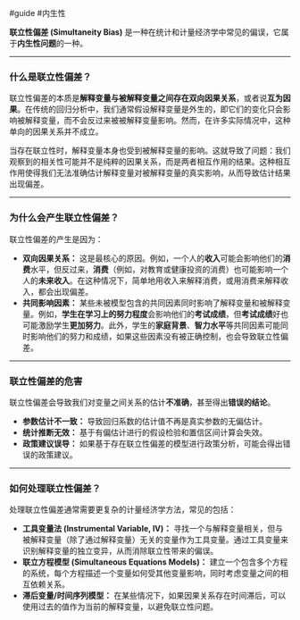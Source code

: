 #guide #内生性 

**联立性偏差 (Simultaneity Bias)** 是一种在统计和计量经济学中常见的偏误，它属于**内生性问题**的一种。

---

### 什么是联立性偏差？

联立性偏差的本质是**解释变量与被解释变量之间存在双向因果关系**，或者说**互为因果**。在传统的回归分析中，我们通常假设解释变量是外生的，即它们的变化只会影响被解释变量，而不会反过来被被解释变量影响。然而，在许多实际情况中，这种单向的因果关系并不成立。

当存在联立性时，解释变量本身也受到被解释变量的影响。这就导致了问题：我们观察到的相关性可能并不是纯粹的因果关系，而是两者相互作用的结果。这种相互作用使得我们无法准确估计解释变量对被解释变量的真实影响，从而导致估计结果出现偏差。

---

### 为什么会产生联立性偏差？

联立性偏差的产生是因为：

- **双向因果关系：** 这是最核心的原因。例如，一个人的**收入**可能会影响他们的**消费**水平，但反过来，**消费**（例如，对教育或健康投资的消费）也可能影响一个人的**未来收入**。在这种情况下，简单地用收入来解释消费，或用消费来解释收入，都会出现偏差。
- **共同影响因素：** 某些未被模型包含的共同因素同时影响了解释变量和被解释变量。例如，**学生在学习上的努力程度**会影响他们的**考试成绩**，但**考试成绩**好也可能激励学生**更加努力**。此外，学生的**家庭背景**、**智力水平**等共同因素可能同时影响他们的努力和成绩，如果这些因素没有被正确控制，也会导致联立性偏差。

---

### 联立性偏差的危害

联立性偏差会导致我们对变量之间关系的估计**不准确**，甚至得出**错误的结论**。

- **参数估计不一致：** 导致回归系数的估计值不再是真实参数的无偏估计。
- **统计推断无效：** 基于有偏估计进行的假设检验和置信区间计算会失效。
- **政策建议误导：** 如果基于存在联立性偏差的模型进行政策分析，可能会得出错误的政策建议。

---

### 如何处理联立性偏差？

处理联立性偏差通常需要更复杂的计量经济学方法，常见的包括：

- **工具变量法 (Instrumental Variable, IV)：** 寻找一个与解释变量相关，但与被解释变量（除了通过解释变量）无关的变量作为工具变量。通过工具变量来识别解释变量的独立变异，从而消除联立性带来的偏误。
- **联立方程模型 (Simultaneous Equations Models)：** 建立一个包含多个方程的系统，每个方程描述一个变量如何受其他变量影响，同时考虑变量之间的相互依赖关系。
- **滞后变量/时间序列模型：** 在某些情况下，如果因果关系存在时间滞后，可以使用过去的值作为当前的解释变量，以避免联立性问题。